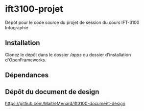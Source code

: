 # ift3100-projet
Dépôt pour le code source du projet de session du cours IFT-3100 Infographie

## Installation
Clonez le dépôt dans le dossier */apps* du dossier d'installation d'OpenFrameworks.

## Dépendances


## Dépôt du document de design
https://github.com/MaitreMenard/ift3100-document-design
